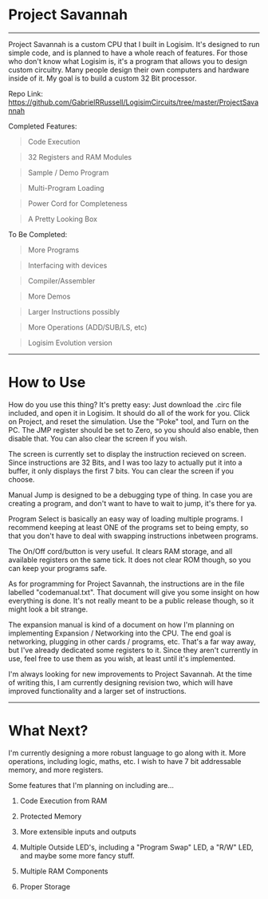# Project Savannah
__________________

Project Savannah is a custom CPU that I built in Logisim. It's designed to run simple code, and is planned to have a whole reach of features. For those who don't know what Logisim is, it's a program that allows you to design custom circuitry. Many people design their own computers and hardware inside of it. My goal is to build a custom 32 Bit processor. 

Repo Link: https://github.com/GabrielRRussell/LogisimCircuits/tree/master/ProjectSavannah

Completed Features:

> Code Execution

> 32 Registers and RAM Modules

> Sample / Demo Program

> Multi-Program Loading 

> Power Cord for Completeness

> A Pretty Looking Box

To Be Completed:

> More Programs

> Interfacing with devices 

> Compiler/Assembler

> More Demos

> Larger Instructions possibly

> More Operations (ADD/SUB/LS, etc)

> Logisim Evolution version
_____________________________
# How to Use

How do you use this thing? It's pretty easy: Just download the .circ file included, and open it in Logisim. It should do all of the work for you. Click on Project, and reset the simulation. Use the "Poke" tool, and Turn on the PC. The JMP register should be set to Zero, so you should also enable, then disable that. You can also clear the screen if you wish.

The screen is currently set to display the instruction recieved on screen. Since instructions are 32 Bits, and I was too lazy to actually put it into a buffer, it only displays the first 7 bits. You can clear the screen if you choose. 

Manual Jump is designed to be a debugging type of thing. In case you are creating a program, and don't want to have to wait to jump, it's there for ya.

Program Select is basically an easy way of loading multiple programs. I recommend keeping at least ONE of the programs set to being empty, so that you don't have to deal with swapping instructions inbetween programs. 

The On/Off cord/button is very useful. It clears RAM storage, and all available registers on the same tick. It does not clear ROM though, so you can keep your programs safe.

As for programming for Project Savannah, the instructions are in the file labelled "codemanual.txt". That document will give you some insight on how everything is done. It's not really meant to be a public release though, so it might look a bit strange.

The expansion manual is kind of a document on how I'm planning on implementing Expansion / Networking into the CPU. The end goal is networking, plugging in other cards / programs, etc. That's a far way away, but I've already dedicated some registers to it. Since they aren't currently in use, feel free to use them as you wish, at least until it's implemented.

I'm always looking for new improvements to Project Savannah. At the time of writing this, I am currently designing revision two, which will have improved functionality and a larger set of instructions.
______________________________
# What Next?

I'm currently designing a more robust language to go along with it. More operations, including logic, maths, etc. I wish to have 7 bit addressable memory, and more registers. 

Some features that I'm planning on including are...

1) Code Execution from RAM

2) Protected Memory

3) More extensible inputs and outputs

4) Multiple Outside LED's, including a "Program Swap" LED, a "R/W" LED, and maybe some more fancy stuff.

5) Multiple RAM Components

6) Proper Storage
